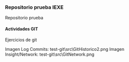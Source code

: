 ### Repositorio prueba IEXE 

Repositorio prueba 

#### Actividades GIT 

Ejercicios de git

Imagen Log Commits: test-git\src\GitHistorico2.png
Imagen Insight/Network: test-git\src\GitNetwork.png